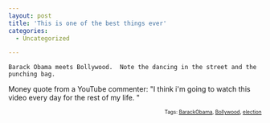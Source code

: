 ```yaml
---
layout: post
title: 'This is one of the best things ever'
categories:
  - Uncategorized

---
```



    Barack Obama meets Bollywood.  Note the dancing in the street and the punching bag. 

  

Money quote from a YouTube commenter: "I think i'm going to watch this video every day for the rest of my life. "<p style="font-size:10px;text-align:right;">Tags: <a href="http://technorati.com/tag/BarackObama" rel="tag">BarackObama</a>, <a href="http://technorati.com/tag/%20Bollywood" rel="tag"> Bollywood</a>, <a href="http://technorati.com/tag/%20election" rel="tag"> election</a></p>
  
